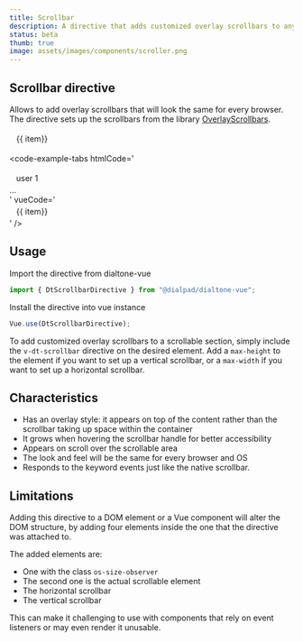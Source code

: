 ```yaml
---
title: Scrollbar
description: A directive that adds customized overlay scrollbars to any scrollable section.
status: beta
thumb: true
image: assets/images/components/scroller.png
---
```


## Scrollbar directive

Allows to add overlay scrollbars that will look the same for every browser. The directive sets up the scrollbars from the library [OverlayScrollbars](https://kingsora.github.io/OverlayScrollbars/).

<code-well-header>
  <div class="d-hmx164 d-w30p d-bar8 d-ba d-bc-black-300" v-dt-scrollbar>
    <div v-for="item in items" class="item">
      {{ item}}
    </div>
  </div>
</code-well-header>

<code-example-tabs
htmlCode='
<div class="d-hmx164 d-w30p d-bar8 d-ba d-bc-black-300 custom-scrollbars" data-overlayscrollbars="host" data-overlayscrollbars-initialize="true">
  <div class="os-size-observer">
    <div class="os-size-observer-listener"></div>
  </div>
  <div data-overlayscrollbars-viewport="scrollbarHidden overflowXHidden overflowYScroll" tabindex="-1">
    <div class="item">user 1</div>
    ...
  </div>
  <div class="os-scrollbar os-scrollbar-horizontal os-theme-dark os-scrollbar-auto-hide os-scrollbar-handle-interactive os-scrollbar-cornerless os-scrollbar-unusable">
    <div class="os-scrollbar-track">
      <div class="os-scrollbar-handle"></div>
    </div>
  </div>
  <div class="os-scrollbar os-scrollbar-vertical os-theme-dark os-scrollbar-auto-hide os-scrollbar-handle-interactive os-scrollbar-visible os-scrollbar-cornerless">
    <div class="os-scrollbar-track">
      <div class="os-scrollbar-handle"></div>
    </div>
  </div>
</div>
'
vueCode='
<div class="d-hmx164 d-w30p d-bar8 d-ba d-bc-black-300" v-dt-scrollbar>
  <div v-for="item in items" class="item">
    {{ item}}
  </div>
</div>
'
/>

## Usage

Import the directive from dialtone-vue

```javascript
import { DtScrollbarDirective } from "@dialpad/dialtone-vue";
```

Install the directive into vue instance

```javascript
Vue.use(DtScrollbarDirective);
```

To add customized overlay scrollbars to a scrollable section, simply include the `v-dt-scrollbar` directive on the desired element.
Add a `max-height` to the element if you want to set up a vertical scrollbar, or a `max-width` if you want to set up a horizontal scrollbar.

## Characteristics

* Has an overlay style: it appears on top of the content rather than the scrollbar taking up space within the container
* It grows when hovering the scrollbar handle for better accessibility
* Appears on scroll over the scrollable area
* The look and feel will be the same for every browser and OS
* Responds to the keyword events just like the native scrollbar.

## Limitations

Adding this directive to a DOM element or a Vue component will alter the DOM structure, by adding four elements inside the one that the directive was attached to.

The added elements are:

* One with the class `os-size-observer`
* The second one is the actual scrollable element
* The horizontal scrollbar
* The vertical scrollbar

This can make it challenging to use with components that rely on event listeners or may even render it unusable.

<script setup>
  const items = [
    'user 1',
    'user 2',
    'user 3',
    'user 4',
    'user 5',
    'user 6',
    'user 7',
    'user 8',
    'user 9',
    'user 10',
    'user 11',
    'user 12',
    'user 13',
    'user 14',
    'user 15',
  ]
</script>

<style lang="less" scoped>
.item {
  height: 25px;
  padding: 0 12px;
  display: flex;
  align-items: center;
  border-bottom: 1px solid var(--dt-color-black-300);
  &:last-child {
    border-bottom: none;
  }
}
</style>
